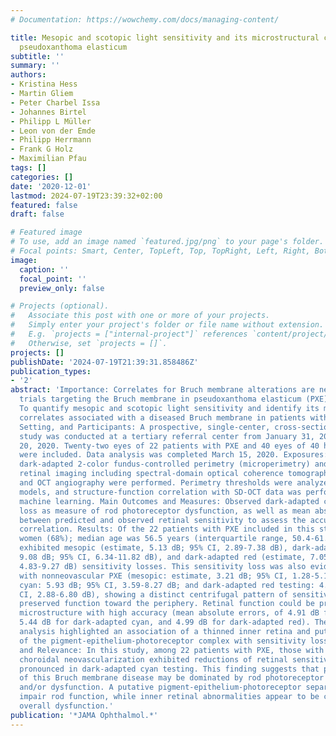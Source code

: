```yaml
---
# Documentation: https://wowchemy.com/docs/managing-content/

title: Mesopic and scotopic light sensitivity and its microstructural correlates in
  pseudoxanthoma elasticum
subtitle: ''
summary: ''
authors:
- Kristina Hess
- Martin Gliem
- Peter Charbel Issa
- Johannes Birtel
- Philipp L Müller
- Leon von der Emde
- Philipp Herrmann
- Frank G Holz
- Maximilian Pfau
tags: []
categories: []
date: '2020-12-01'
lastmod: 2024-07-19T23:39:32+02:00
featured: false
draft: false

# Featured image
# To use, add an image named `featured.jpg/png` to your page's folder.
# Focal points: Smart, Center, TopLeft, Top, TopRight, Left, Right, BottomLeft, Bottom, BottomRight.
image:
  caption: ''
  focal_point: ''
  preview_only: false

# Projects (optional).
#   Associate this post with one or more of your projects.
#   Simply enter your project's folder or file name without extension.
#   E.g. `projects = ["internal-project"]` references `content/project/deep-learning/index.md`.
#   Otherwise, set `projects = []`.
projects: []
publishDate: '2024-07-19T21:39:31.858486Z'
publication_types:
- '2'
abstract: 'Importance: Correlates for Bruch membrane alterations are needed for interventional
  trials targeting the Bruch membrane in pseudoxanthoma elasticum (PXE). Objectives:
  To quantify mesopic and scotopic light sensitivity and identify its microstructural
  correlates associated with a diseased Bruch membrane in patients with PXE. Design,
  Setting, and Participants: A prospective, single-center, cross-sectional case-control
  study was conducted at a tertiary referral center from January 31, 2018, to February
  20, 2020. Twenty-two eyes of 22 patients with PXE and 40 eyes of 40 healthy individuals
  were included. Data analysis was completed March 15, 2020. Exposures: Mesopic and
  dark-adapted 2-color fundus-controlled perimetry (microperimetry) and multimodal
  retinal imaging including spectral-domain optical coherence tomography (SD-OCT)
  and OCT angiography were performed. Perimetry thresholds were analyzed using mixed
  models, and structure-function correlation with SD-OCT data was performed using
  machine learning. Main Outcomes and Measures: Observed dark-adapted cyan sensitivity
  loss as measure of rod photoreceptor dysfunction, as well as mean absolute error
  between predicted and observed retinal sensitivity to assess the accuracy of structure-function
  correlation. Results: Of the 22 patients with PXE included in this study, 15 were
  women (68%); median age was 56.5 years (interquartile range, 50.4-61.2). These patients
  exhibited mesopic (estimate, 5.13 dB; 95% CI, 2.89-7.38 dB), dark-adapted cyan (estimate,
  9.08 dB; 95% CI, 6.34-11.82 dB), and dark-adapted red (estimate, 7.05 dB; 95% CI,
  4.83-9.27 dB) sensitivity losses. This sensitivity loss was also evident in 9 eyes
  with nonneovascular PXE (mesopic: estimate, 3.21 dB; 95% CI, 1.28-5.14 dB; dark-adapted
  cyan: 5.93 dB; 95% CI, 3.59-8.27 dB; and dark-adapted red testing: 4.84 dB; 95%
  CI, 2.88-6.80 dB), showing a distinct centrifugal pattern of sensitivity loss with
  preserved function toward the periphery. Retinal function could be predicted from
  microstructure with high accuracy (mean absolute errors, of 4.91 dB for mesopic,
  5.44 dB for dark-adapted cyan, and 4.99 dB for dark-adapted red). The machine learning-based
  analysis highlighted an association of a thinned inner retina and putative separation
  of the pigment-epithelium-photoreceptor complex with sensitivity loss. Conclusions
  and Relevance: In this study, among 22 patients with PXE, those with and without
  choroidal neovascularization exhibited reductions of retinal sensitivity being most
  pronounced in dark-adapted cyan testing. This finding suggests that pathologic characteristics
  of this Bruch membrane disease may be dominated by rod photoreceptor degeneration
  and/or dysfunction. A putative pigment-epithelium-photoreceptor separation may further
  impair rod function, while inner retinal abnormalities appear to be correlated with
  overall dysfunction.'
publication: '*JAMA Ophthalmol.*'
---
```

